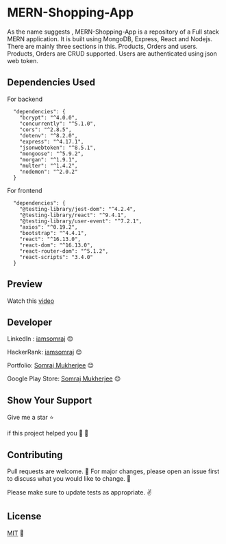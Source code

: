 # MERN-Shopping-App

As the name suggests , MERN-Shopping-App is a repository of a Full stack MERN application. It is built using MongoDB, Express, React and Nodejs. There are mainly three sections in this. Products, Orders and users. Products, Orders are CRUD supported. Users are authenticated using json web token.

## Dependencies Used

For backend 

```
  "dependencies": {
    "bcrypt": "^4.0.0",
    "concurrently": "^5.1.0",
    "cors": "^2.8.5",
    "dotenv": "^8.2.0",
    "express": "^4.17.1",
    "jsonwebtoken": "^8.5.1",
    "mongoose": "^5.9.2",
    "morgan": "^1.9.1",
    "multer": "^1.4.2",
    "nodemon": "^2.0.2"
  }
```


For frontend 

```
  "dependencies": {
    "@testing-library/jest-dom": "^4.2.4",
    "@testing-library/react": "^9.4.1",
    "@testing-library/user-event": "^7.2.1",
    "axios": "^0.19.2",
    "bootstrap": "^4.4.1",
    "react": "^16.13.0",
    "react-dom": "^16.13.0",
    "react-router-dom": "^5.1.2",
    "react-scripts": "3.4.0"
  }
```

## Preview 

Watch this [video](https://youtu.be/BBs2-iJJ_mA) 




## Developer

LinkedIn : [iamsomraj](https://www.linkedin.com/in/iamsomraj/) 😊

HackerRank: [iamsomraj](https://www.hackerrank.com/iamsomraj?hr_r=1) 😊

Portfolio: [Somraj Mukherjee](https://iamsomraj.github.io/) 😊

Google Play Store: [Somraj Mukherjee](https://play.google.com/store/apps/developer?id=Somraj+Mukherjee) 😊

## Show Your Support

Give me a star ⭐

if this project helped you 👦 👧

## Contributing

Pull requests are welcome. 🤝 For major changes, please open an issue first to discuss what you would like to change. 🙏

Please make sure to update tests as appropriate. ✌

## License

[MIT](https://choosealicense.com/licenses/mit/) 📰
